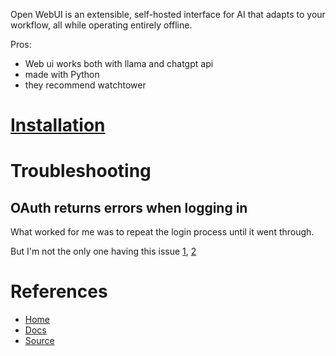 Open WebUI is an extensible, self-hosted interface for AI that adapts to your workflow, all while operating entirely offline.

Pros:

  - Web ui works both with llama and chatgpt api
  - made with Python 
  - they recommend watchtower

# [Installation](https://docs.openwebui.com/getting-started/)
# Troubleshooting

## OAuth returns errors when logging in 

What worked for me was to repeat the login process until it went through.

But I'm not the only one having this issue [1](https://github.com/open-webui/open-webui/discussions/4940), [2](https://github.com/open-webui/open-webui/discussions/4685)

# References
- [Home](https://openwebui.com/)
- [Docs](https://docs.openwebui.com/)
- [Source](https://github.com/open-webui/open-webui)
